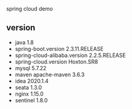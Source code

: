 spring cloud demo

## version
- java 1.8
- spring-boot.version 2.3.11.RELEASE
- spring-cloud-alibaba.version 2.2.5.RELEASE
- spring-cloud.version Hoxton.SR8
- mysql 5.7.22
- maven apache-maven 3.6.3
- idea 2020.1.4
- seata 1.3.0
- nginx 1.15.0
- sentinel 1.8.0
